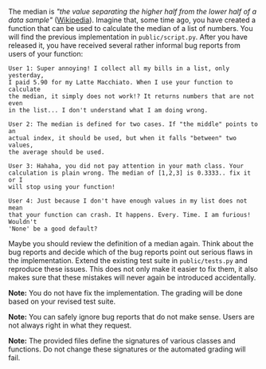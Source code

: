 The median is *"the value separating the higher half from the lower half of a data sample"* ([Wikipedia](https://en.wikipedia.org/wiki/Median)). Imagine that, some time ago, you have created a function that can be used to calculate the median of a list of numbers. You will find the previous implementation in `public/script.py`. After you have released it, you have received several rather informal bug reports from users of your function:

    User 1: Super annoying! I collect all my bills in a list, only yesterday,
    I paid 5.90 for my Latte Macchiato. When I use your function to calculate
    the median, it simply does not work!? It returns numbers that are not even
    in the list... I don't understand what I am doing wrong.

    User 2: The median is defined for two cases. If "the middle" points to an
    actual index, it should be used, but when it falls "between" two values,
    the average should be used.

    User 3: Hahaha, you did not pay attention in your math class. Your
    calculation is plain wrong. The median of [1,2,3] is 0.3333.. fix it or I
    will stop using your function!

    User 4: Just because I don't have enough values in my list does not mean
    that your function can crash. It happens. Every. Time. I am furious! Wouldn't
    'None' be a good default?

Maybe you should review the definition of a median again. Think about the bug reports and decide which of the bug reports point out serious flaws in the implementation. Extend the existing test suite in `public/tests.py` and reproduce these issues. This does not only make it easier to fix them, it also makes sure that these mistakes will never again be introduced accidentally.

**Note:** You do not have fix the implementation. The grading will be done based on your revised test suite.

**Note:** You can safely ignore bug reports that do not make sense. Users are not always right in what they request.

**Note:** The provided files define the signatures of various classes and functions. Do not change these signatures or the automated grading will fail.